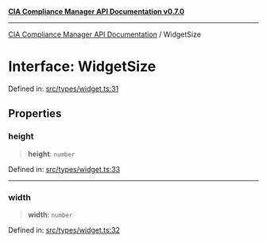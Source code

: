 [**CIA Compliance Manager API Documentation v0.7.0**](../README.md)

***

[CIA Compliance Manager API Documentation](../globals.md) / WidgetSize

# Interface: WidgetSize

Defined in: [src/types/widget.ts:31](https://github.com/Hack23/cia-compliance-manager/blob/main/src/types/widget.ts#L31)

## Properties

### height

> **height**: `number`

Defined in: [src/types/widget.ts:33](https://github.com/Hack23/cia-compliance-manager/blob/main/src/types/widget.ts#L33)

***

### width

> **width**: `number`

Defined in: [src/types/widget.ts:32](https://github.com/Hack23/cia-compliance-manager/blob/main/src/types/widget.ts#L32)
